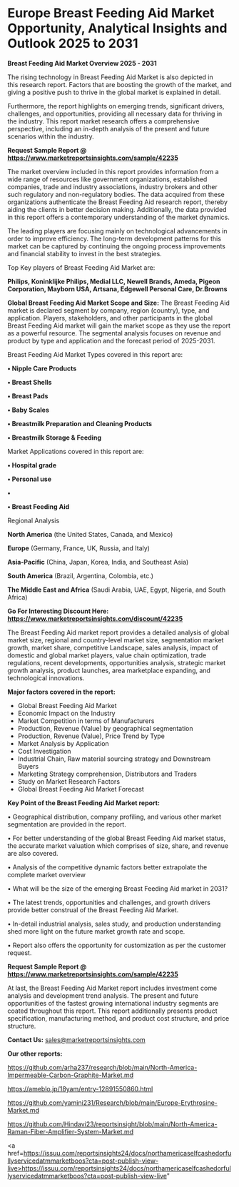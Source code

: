 # Europe Breast Feeding Aid Market Opportunity, Analytical Insights and Outlook 2025 to 2031

<Strong> Breast Feeding Aid Market Overview 2025 - 2031</strong>

The rising technology in Breast Feeding Aid Market is also depicted in this research report. Factors that are boosting the growth of the market, and giving a positive push to thrive in the global market is explained in detail.

Furthermore, the report highlights on emerging trends, significant drivers, challenges, and opportunities, providing all necessary data for thriving in the industry. This report market research offers a comprehensive perspective, including an in-depth analysis of the present and future scenarios within the industry.

<strong>Request Sample Report @ <a href=https://www.marketreportsinsights.com/sample/42235>https://www.marketreportsinsights.com/sample/42235</a></strong>

The market overview included in this report provides information from a wide range of resources like government organizations, established companies, trade and industry associations, industry brokers and other such regulatory and non-regulatory bodies. The data acquired from these organizations authenticate the Breast Feeding Aid research report, thereby aiding the clients in better decision making. Additionally, the data provided in this report offers a contemporary understanding of the market dynamics.

The leading players are focusing mainly on technological advancements in order to improve efficiency. The long-term development patterns for this market can be captured by continuing the ongoing process improvements and financial stability to invest in the best strategies.

Top Key players of Breast Feeding Aid Market are:

<strong>Philips, Koninklijke Philips, Medial LLC, Newell Brands, Ameda, Pigeon Corporation, Mayborn USA, Artsana, Edgewell Personal Care, Dr.Browns</strong>

<strong><b>Global Breast Feeding Aid Market Scope and Size:</b></strong>
The Breast Feeding Aid market is declared segment by company, region (country), type, and application. Players, stakeholders, and other participants in the global Breast Feeding Aid market will gain the market scope as they use the report as a powerful resource. The segmental analysis focuses on revenue and product by type and application and the forecast period of 2025-2031.

Breast Feeding Aid Market Types covered in this report are:

<strong>•  Nipple Care Products

•  Breast Shells

•  Breast Pads

•  Baby Scales

•  Breastmilk Preparation and Cleaning Products

•  Breastmilk Storage & Feeding</strong>

Market Applications covered in this report are:

<strong>•  Hospital grade

•  Personal use

•  

•  Breast Feeding Aid</strong> 

Regional Analysis

<strong>North America</strong> (the United States, Canada, and Mexico)

<strong>Europe</strong> (Germany, France, UK, Russia, and Italy)

<strong>Asia-Pacific</strong> (China, Japan, Korea, India, and Southeast Asia)

<strong>South America</strong> (Brazil, Argentina, Colombia, etc.)

<strong>The Middle East and Africa</strong> (Saudi Arabia, UAE, Egypt, Nigeria, and South Africa)

<strong>Go For Interesting Discount Here: <a href=https://www.marketreportsinsights.com/discount/42235>https://www.marketreportsinsights.com/discount/42235</a></strong>

The Breast Feeding Aid market report provides a detailed analysis of global market size, regional and country-level market size, segmentation market growth, market share, competitive Landscape, sales analysis, impact of domestic and global market players, value chain optimization, trade regulations, recent developments, opportunities analysis, strategic market growth analysis, product launches, area marketplace expanding, and technological innovations.

<strong><b>Major factors covered in the report:</b></strong>
<ul>
  <li>Global Breast Feeding Aid Market </li>
  <li>Economic Impact on the Industry</li>
  <li>Market Competition in terms of Manufacturers</li>
  <li>Production, Revenue (Value) by geographical segmentation</li>
  <li>Production, Revenue (Value), Price Trend by Type</li>
  <li>Market Analysis by Application</li>
  <li>Cost Investigation</li>
  <li>Industrial Chain, Raw material sourcing strategy and Downstream Buyers</li>
  <li>Marketing Strategy comprehension, Distributors and Traders</li>
  <li>Study on Market Research Factors</li>
  <li>Global Breast Feeding Aid Market Forecast</li>
</ul>

<strong><b>Key Point of the Breast Feeding Aid Market report:</b></strong>

• Geographical distribution, company profiling, and various other market segmentation are provided in the report.

• For better understanding of the global Breast Feeding Aid market status, the accurate market valuation which comprises of size, share, and revenue are also covered.

• Analysis of the competitive dynamic factors better extrapolate the complete market overview

• What will be the size of the emerging Breast Feeding Aid market in 2031?

• The latest trends, opportunities and challenges, and growth drivers provide better construal of the Breast Feeding Aid Market.

• In-detail industrial analysis, sales study, and production understanding shed more light on the future market growth rate and scope.

• Report also offers the opportunity for customization as per the customer request.

<strong>Request Sample Report @ <a href=https://www.marketreportsinsights.com/sample/42235>https://www.marketreportsinsights.com/sample/42235</a></strong>

At last, the Breast Feeding Aid Market report includes investment come analysis and development trend analysis. The present and future opportunities of the fastest growing international industry segments are coated throughout this report. This report additionally presents product specification, manufacturing method, and product cost structure, and price structure.

<strong>Contact Us:</strong>
sales@marketreportsinsights.com

<strong>Our other reports:</strong>

<a href=https://github.com/arha237/research/blob/main/North-America-Impermeable-Carbon-Graphite-Market.md>https://github.com/arha237/research/blob/main/North-America-Impermeable-Carbon-Graphite-Market.md</a>

<a href=https://ameblo.jp/18yam/entry-12891550860.html>https://ameblo.jp/18yam/entry-12891550860.html</a>

<a href=https://github.com/yamini231/Research/blob/main/Europe-Erythrosine-Market.md>https://github.com/yamini231/Research/blob/main/Europe-Erythrosine-Market.md</a>

<a href=https://github.com/Hindavi23/reportsinsight/blob/main/North-America-Raman-Fiber-Amplifier-System-Market.md>https://github.com/Hindavi23/reportsinsight/blob/main/North-America-Raman-Fiber-Amplifier-System-Market.md</a>

<a href=https://issuu.com/reportsinsights24/docs/northamericaselfcashedorfullyservicedatmmarketboos?cta=post-publish-view-live>https://issuu.com/reportsinsights24/docs/northamericaselfcashedorfullyservicedatmmarketboos?cta=post-publish-view-live</a>"
